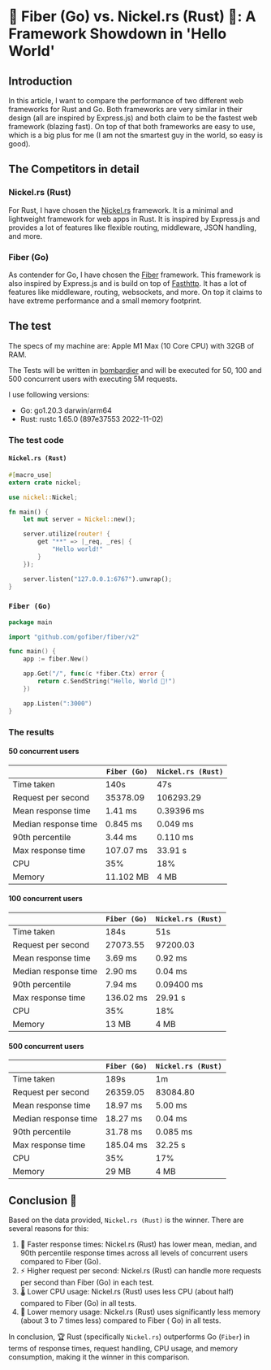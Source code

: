 # 🥊 Fiber (Go) vs. Nickel.rs (Rust) 🥊: A Framework Showdown in 'Hello World'

## Introduction

In this article, I want to compare the performance of two different web frameworks for Rust and Go. Both frameworks are
very similar in their design (all are inspired by Express.js) and both claim to be the fastest web framework (blazing
fast). On top of that both frameworks are easy to use, which is a big plus for me (I am not the smartest guy in the
world, so easy is good).

## The Competitors in detail

### Nickel.rs (Rust)

For Rust, I have chosen the [Nickel.rs](https://nickel-org.github.io/) framework. It is a minimal and lightweight
framework for web apps in Rust. It is inspired by Express.js and provides a lot of features like flexible routing,
middleware, JSON handling, and more.

### Fiber (Go)

As contender for Go, I have chosen the [Fiber](https://gofiber.io/) framework. This framework is also inspired by
Express.js and is build on top of [Fasthttp](https://github.com/valyala/fasthttp). It has a lot of features like
middleware, routing, websockets, and more. On top it claims to have extreme performance and a small memory footprint.

## The test

The specs of my machine are: Apple M1 Max (10 Core CPU) with 32GB of RAM.

The Tests will be written in [bombardier](https://github.com/codesenberg/bombardier) and will be executed for 50, 100
and 500 concurrent users with executing 5M requests.

I use following versions:

- Go: go1.20.3 darwin/arm64
- Rust: rustc 1.65.0 (897e37553 2022-11-02)

### The test code

#### `Nickel.rs (Rust)`

```rust 
#[macro_use]
extern crate nickel;

use nickel::Nickel;

fn main() {
    let mut server = Nickel::new();

    server.utilize(router! {
        get "**" => |_req, _res| {
            "Hello world!"
        }
    });

    server.listen("127.0.0.1:6767").unwrap();
}
```

### `Fiber (Go)`

```go
package main

import "github.com/gofiber/fiber/v2"

func main() {
	app := fiber.New()

	app.Get("/", func(c *fiber.Ctx) error {
		return c.SendString("Hello, World 🐹!")
	})

	app.Listen(":3000")
}
```

### The results

#### 50 concurrent users

|                      | `Fiber (Go)` | `Nickel.rs (Rust)` |
|----------------------|--------------|--------------------|
| Time taken           | 140s         | 47s                |
| Request per second   | 35378.09     | 106293.29          |
| Mean response time   | 1.41 ms      | 0.39396 ms         |
| Median response time | 0.845 ms     | 0.049 ms           |
| 90th percentile      | 3.44 ms      | 0.110 ms           |
| Max response time    | 107.07 ms    | 33.91 s            |
| CPU                  | 35%          | 18%                |
| Memory               | 11.102 MB    | 4 MB               |

#### 100 concurrent users

|                      | `Fiber (Go)` | `Nickel.rs (Rust)` |
|----------------------|--------------|--------------------|
| Time taken           | 184s         | 51s                |
| Request per second   | 27073.55     | 97200.03           |
| Mean response time   | 3.69 ms      | 0.92 ms            |
| Median response time | 2.90 ms      | 0.04 ms            |
| 90th percentile      | 7.94 ms      | 0.09400 ms         |
| Max response time    | 136.02 ms    | 29.91 s            |
| CPU                  | 35%          | 18%                |
| Memory               | 13 MB        | 4 MB               |

#### 500 concurrent users

|                      | `Fiber (Go)` | `Nickel.rs (Rust)` |
|----------------------|--------------|--------------------|
| Time taken           | 189s         | 1m                 |
| Request per second   | 26359.05     | 83084.80           |
| Mean response time   | 18.97 ms     | 5.00 ms            |
| Median response time | 18.27 ms     | 0.04 ms            |
| 90th percentile      | 31.78 ms     | 0.085 ms           |
| Max response time    | 185.04 ms    | 32.25 s            |
| CPU                  | 35%          | 17%                |
| Memory               | 29 MB        | 4 MB               |

## Conclusion 🎉

Based on the data provided, `Nickel.rs (Rust)` is the winner. There are several reasons for this:

1. 🚀 Faster response times: Nickel.rs (Rust) has lower mean, median, and 90th percentile response times across all
   levels of concurrent users compared to Fiber (Go).
1. ⚡ Higher request per second: Nickel.rs (Rust) can handle more requests per second than Fiber (Go) in each test.
1. 🌡️ Lower CPU usage: Nickel.rs (Rust) uses less CPU (about half) compared to Fiber (Go) in all tests.
1. 🧠 Lower memory usage: Nickel.rs (Rust) uses significantly less memory (about 3 to 7 times less) compared to Fiber (
   Go) in all tests.

In conclusion, 🏆 Rust (specifically `Nickel.rs`) outperforms Go (`Fiber`) in terms of response times, request handling,
CPU usage, and memory consumption, making it the winner in this comparison.
